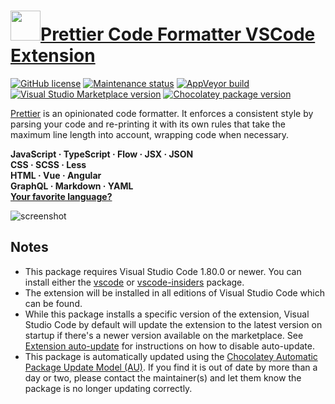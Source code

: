 # [<img src="https://cdn.jsdelivr.net/gh/dgalbraith/chocolatey-packages@d31db90d323ade71b0e3ea960b09d38516d59d0f/icons/vscode-prettier.png" width="48" height="48" />Prettier Code Formatter VSCode Extension](<https://chocolatey.org/packages/vscode-prettier>)

[![GitHub license](https://img.shields.io/github/license/prettier/prettier-vscode)](https://github.com/prettier/prettier-vscode/blob/main/LICENSE)
[![Maintenance status](https://img.shields.io/badge/maintained%3F-yes-green.svg)](https://github.com/dgalbraith/chocolatey-packages/graphs/commit-activity)
[![AppVeyor build](https://img.shields.io/appveyor/ci/dgalbraith/chocolatey-packages)](https://ci.appveyor.com/project/dgalbraith/chocolatey-packages)
[![Visual Studio Marketplace version](https://img.shields.io/visual-studio-marketplace/v/esbenp.prettier-vscode?label=Marketplace)](https://marketplace.visualstudio.com/items?itemName=esbenp.prettier-vscode)
[![Chocolatey package version](https://img.shields.io/chocolatey/v/vscode-prettier?label=Chocolatey)](https://chocolatey.org/packages/vscode-prettier)

[Prettier](https://prettier.io/) is an opinionated code formatter. It enforces a consistent style by parsing your code and re-printing it with its own rules that take the maximum line length into account, wrapping code when necessary.

**JavaScript · TypeScript · Flow · JSX · JSON**\
**CSS · SCSS · Less**\
**HTML · Vue · Angular**\
**GraphQL · Markdown · YAML**\
**[Your favorite language?](https://prettier.io/docs/en/plugins.html)**

![screenshot](https://cdn.jsdelivr.net/gh/dgalbraith/chocolatey-packages@d31db90d323ade71b0e3ea960b09d38516d59d0f/automatic/vscode-prettier/screenshot.png)

## Notes

* This package requires Visual Studio Code 1.80.0 or newer.
  You can install either the [vscode](https://chocolatey.org/packages/vscode) or [vscode-insiders](https://chocolatey.org/packages/vscode-insiders) package.
* The extension will be installed in all editions of Visual Studio Code which can be found.
* While this package installs a specific version of the extension, Visual Studio Code by default will update the extension to the latest version on startup if there's a newer version available on the marketplace.
  See [Extension auto-update](https://code.visualstudio.com/docs/editor/extension-gallery#_extension-autoupdate) for instructions on how to disable auto-update.
* This package is automatically updated using the [Chocolatey Automatic Package Update Model (AU)](https://github.com/majkinetor/au/blob/master/README.md).
  If you find it is out of date by more than a day or two, please contact the maintainer(s) and let them know the package is no longer updating correctly.
